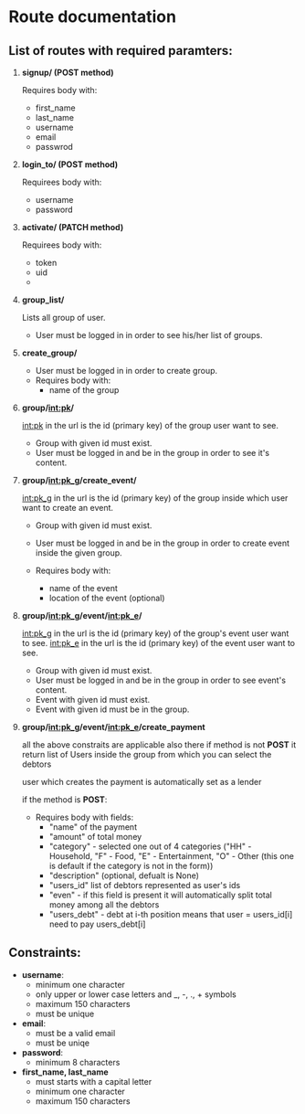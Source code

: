 # Route documentation

## List of routes with required paramters:

1. **signup/ (POST method)**

	Requires body with: 
	  - first\_name
	  - last\_name
	  - username
	  - email
	  - passwrod

1. **login\_to/ (POST method)**

	Requirees body with:
	  - username
	  - password

1. **activate/ (PATCH method)**

	Requirees body with:
	  - token
	  - uid
	  - 
1. **group_list/**

	Lists all group of user.
	- User must be logged in in order to see his/her list of groups.

1. **create_group/**
	
	- User must be logged in in order to create group.
	- Requires body with:
	  * name of the group

1. **group/<int:pk>/**
	
	<int:pk> in the url is the id (primary key) of the group
	user want to see.
	- Group with given id must exist.
	- User must be logged in and be in the group in order to see
	it's content.

1. **group/<int:pk_g>/create_event/**
	
	<int:pk_g> in the url is the id (primary key) of the group 
	inside which user want to create an event.
	- Group with given id must exist.
	- User must be logged in and be in the group in order to
	create event inside the given group.
	
	- Requires body with:
	  * name of the event
	  * location of the event (optional)
	
1. **group/<int:pk_g>/event/<int:pk_e>/**
	
	<int:pk_g> in the url is the id (primary key) of the group's
	event user want to see.
	<int:pk_e> in the url is the id (primary key) of the event
	user want to see.
	- Group with given id must exist.
	- User must be logged in and be in the group in order to see
	event's content.
	- Event with given id must exist.
	- Event with given id must be in the group.

1. **group/<int:pk_g>/event/<int:pk_e>/create_payment**
	
	all the above constraits are applicable also there
	if method is not **POST** it return list of Users inside the group
	from which you can select the debtors
	
	user which creates the payment is automatically set as a lender
	
	if the method is **POST**:
	- Requires body with fields:
	  * "name" of the payment
	  * "amount" of total money
	  * "category" - selected one out of 4 categories ("HH" - Household, "F" - Food, "E" - Entertainment, "O" - Other (this one is default if the category is not in the form))
	  * "description" (optional, defualt is None)
	  * "users_id" list of debtors represented as user's ids
	  * "even" - if this field is present it will automatically split total money among all the debtors
	  * "users_debt" - debt at i-th position means that user = users_id[i] need to pay users_debt[i]     
 
## Constraints:
- **username**:
	* minimum one character
	* only upper or lower case letters and \_, -, ., + symbols
	* maximum 150 characters 
	* must be unique
-   **email**:
	* must be a valid email
	* must be uniqe
-   **password**:
	* minimum 8 characters
-   **first\_name, last\_name**
	* must starts with a capital letter
	* minimum one character
	* maximum 150 characters

